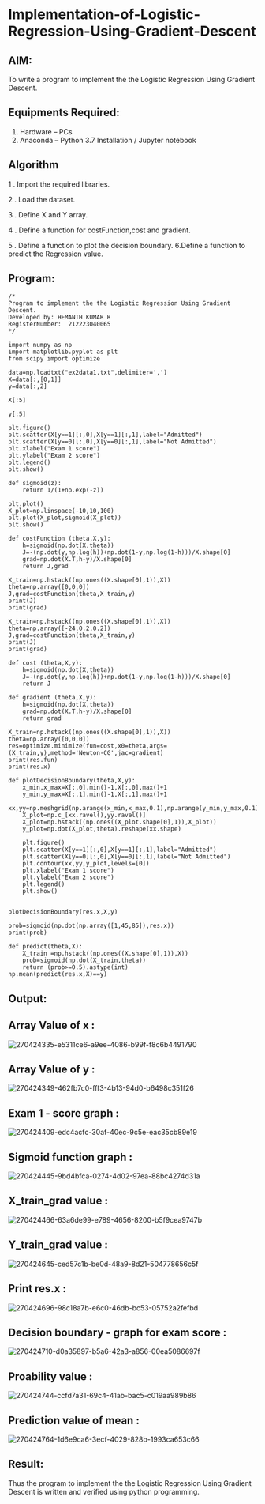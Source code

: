 # Implementation-of-Logistic-Regression-Using-Gradient-Descent

## AIM:
To write a program to implement the the Logistic Regression Using Gradient Descent.

## Equipments Required:
1. Hardware – PCs
2. Anaconda – Python 3.7 Installation / Jupyter notebook

## Algorithm
1 . Import the required libraries.

2 . Load the dataset.

3 . Define X and Y array.

4 . Define a function for costFunction,cost and gradient.

5 . Define a function to plot the decision boundary. 6.Define a function to predict the Regression value.

## Program:
```
/*
Program to implement the the Logistic Regression Using Gradient Descent.
Developed by: HEMANTH KUMAR R
RegisterNumber:  212223040065
*/
```
```
import numpy as np
import matplotlib.pyplot as plt
from scipy import optimize

data=np.loadtxt("ex2data1.txt",delimiter=',')
X=data[:,[0,1]]
y=data[:,2]

X[:5]

y[:5]

plt.figure()
plt.scatter(X[y==1][:,0],X[y==1][:,1],label="Admitted")
plt.scatter(X[y==0][:,0],X[y==0][:,1],label="Not Admitted")
plt.xlabel("Exam 1 score")
plt.ylabel("Exam 2 score")
plt.legend()
plt.show()

def sigmoid(z):
    return 1/(1+np.exp(-z))

plt.plot()
X_plot=np.linspace(-10,10,100)
plt.plot(X_plot,sigmoid(X_plot))
plt.show()

def costFunction (theta,X,y):
    h=sigmoid(np.dot(X,theta))
    J=-(np.dot(y,np.log(h))+np.dot(1-y,np.log(1-h)))/X.shape[0]
    grad=np.dot(X.T,h-y)/X.shape[0]
    return J,grad

X_train=np.hstack((np.ones((X.shape[0],1)),X))
theta=np.array([0,0,0])
J,grad=costFunction(theta,X_train,y)
print(J)
print(grad)

X_train=np.hstack((np.ones((X.shape[0],1)),X))
theta=np.array([-24,0.2,0.2])
J,grad=costFunction(theta,X_train,y)
print(J)
print(grad)

def cost (theta,X,y):
    h=sigmoid(np.dot(X,theta))
    J=-(np.dot(y,np.log(h))+np.dot(1-y,np.log(1-h)))/X.shape[0]
    return J

def gradient (theta,X,y):
    h=sigmoid(np.dot(X,theta))
    grad=np.dot(X.T,h-y)/X.shape[0]
    return grad

X_train=np.hstack((np.ones((X.shape[0],1)),X))
theta=np.array([0,0,0])
res=optimize.minimize(fun=cost,x0=theta,args=(X_train,y),method='Newton-CG',jac=gradient)
print(res.fun)
print(res.x)

def plotDecisionBoundary(theta,X,y):
    x_min,x_max=X[:,0].min()-1,X[:,0].max()+1
    y_min,y_max=X[:,1].min()-1,X[:,1].max()+1
    xx,yy=np.meshgrid(np.arange(x_min,x_max,0.1),np.arange(y_min,y_max,0.1))
    X_plot=np.c_[xx.ravel(),yy.ravel()]
    X_plot=np.hstack((np.ones((X_plot.shape[0],1)),X_plot))
    y_plot=np.dot(X_plot,theta).reshape(xx.shape)
    
    plt.figure()
    plt.scatter(X[y==1][:,0],X[y==1][:,1],label="Admitted")
    plt.scatter(X[y==0][:,0],X[y==0][:,1],label="Not Admitted")
    plt.contour(xx,yy,y_plot,levels=[0])
    plt.xlabel("Exam 1 score")
    plt.ylabel("Exam 2 score")
    plt.legend()
    plt.show()


plotDecisionBoundary(res.x,X,y)

prob=sigmoid(np.dot(np.array([1,45,85]),res.x))
print(prob)

def predict(theta,X):
    X_train =np.hstack((np.ones((X.shape[0],1)),X))
    prob=sigmoid(np.dot(X_train,theta))
    return (prob>=0.5).astype(int)
np.mean(predict(res.x,X)==y)
```
## Output:

## Array Value of x :

![270424335-e5311ce6-a9ee-4086-b99f-f8c6b4491790](https://github.com/user-attachments/assets/40e6025f-1a85-4755-8161-28960ea19f2f)

## Array Value of y :

![270424349-462fb7c0-fff3-4b13-94d0-b6498c351f26](https://github.com/user-attachments/assets/7f596c60-6d35-4baa-a9d1-9cbc4006e050)

## Exam 1 - score graph :

![270424409-edc4acfc-30af-40ec-9c5e-eac35cb89e19](https://github.com/user-attachments/assets/248727de-21d8-42aa-88c3-b5b5c72f06c5)

## Sigmoid function graph :

![270424445-9bd4bfca-0274-4d02-97ea-88bc4274d31a](https://github.com/user-attachments/assets/790f098e-b0e7-46e5-b911-6c1a8aa63e6e)

## X_train_grad value :

![270424466-63a6de99-e789-4656-8200-b5f9cea9747b](https://github.com/user-attachments/assets/f269e638-746f-46b0-a1da-7b4a3cb61746)

## Y_train_grad value :

![270424645-ced57c1b-be0d-48a9-8d21-504778656c5f](https://github.com/user-attachments/assets/512baf4d-7aa8-434e-b8b8-fb597b2225cd)

## Print res.x :

![270424696-98c18a7b-e6c0-46db-bc53-05752a2fefbd](https://github.com/user-attachments/assets/d3b24c97-7d71-43c9-8b3b-976b08cad6be)

## Decision boundary - graph for exam score :

![270424710-d0a35897-b5a6-42a3-a856-00ea5086697f](https://github.com/user-attachments/assets/118107da-e2be-4bc8-9dc1-20b8706110ad)

## Proability value :

![270424744-ccfd7a31-69c4-41ab-bac5-c019aa989b86](https://github.com/user-attachments/assets/f579c894-47af-44f8-a7a4-22d3ab1bb4da)

## Prediction value of mean :

![270424764-1d6e9ca6-3ecf-4029-828b-1993ca653c66](https://github.com/user-attachments/assets/4b5b3d15-05ba-4c82-a5a1-c8d360166ad4)

## Result:
Thus the program to implement the the Logistic Regression Using Gradient Descent is written and verified using python programming.

